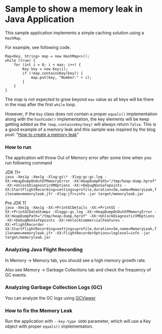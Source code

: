 Sample to show a memory leak in Java Application
================================================

This sample application implements a simple caching solution using a `HashMap`.

For example, see following code.

    Map<Key, String> map = new HashMap<>();
    while (true) {
        for (int i = 0; i < max; i++) {
            Key key = new Key(i);
            if (!map.containsKey(key)) {
                map.put(key, "Number:" + i);
            }
        }
    }

The map is not expected to grow beyond `max` value as all keys will be there in the map after the first `while` loop.

However, if the `Key` class does not contain a proper `equals()` implementation along with the `hashCode()`
 implementation, the key elements will be keep getting added as the `!map.containsKey(key)` will always return `false`.
 This is a good example of a memory leak and this sample was inspired by the blog post:
 "[How to create a memory leak](https://plumbr.io/blog/memory-leaks/how-to-create-a-memory-leak)"

### How to run

The application will throw Out of Memory error after some time when you run following command

JDK 11+  
`java -Xms1g -Xmx1g -Xlog:gc\* -Xlog:gc:gc.log -XX:+HeapDumpOnOutOfMemoryError -XX:HeapDumpPath="/tmp/heap-dump.hprof" -XX:+UnlockDiagnosticVMOptions -XX:+DebugNonSafepoints -XX:StartFlightRecording=settings=profile,duration=5m,name=MemoryLeak,filename=memoryleak.jfr -Xlog:jfr=info -jar target/memoryleak.jar`

Pre JDK 11  
`java -Xms1g -Xmx1g -XX:+PrintGCDetails -XX:+PrintGC -XX:+PrintGCDateStamps -Xloggc:gc.log -XX:+HeapDumpOnOutOfMemoryError -XX:HeapDumpPath="/tmp/heap-dump.hprof" -XX:+UnlockDiagnosticVMOptions -XX:+DebugNonSafepoints -XX:+UnlockCommercialFeatures -XX:+FlightRecorder -XX:StartFlightRecording=settings=profile,duration=5m,name=MemoryLeak,filename=memoryleak.jfr -XX:FlightRecorderOptions=loglevel=info -jar target/memoryleak.jar`

### Analyzing Java Flight Recording

In Memory -> Memory tab, you should see a high memory growth rate.

Also see Memory -> Garbage Collections tab and check the frequency of GC events.

### Analyzing Garbage Collection Logs (GC)

You can analyze the GC logs using [GCViewer](https://github.com/chewiebug/GCViewer)

### How to fix the Memory Leak

Run the application with `--key-type GOOD` parameter, which will use a Key object with proper `equals()` implementation.
